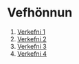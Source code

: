 # Vefhönnun
1. [Verkefni 1](https://jakinn6.github.io/Vefhonnun.github.io/Vefhönnun/verkefni_1.html)
2. [Verkefni 2](https://jakinn6.github.io/Vefhonnun.github.io/Verkefni_2/verkefni_2.html)
3. [Verkefni 3](https://jakinn6.github.io/Vefhonnun.github.io/Vefhönnun_3/verkefni_3.html)
4. [Verkefni 4](https://jakinn6.github.io/Vefhonnun.github.io/Vefhönnun_1/verkefni_4.html)
